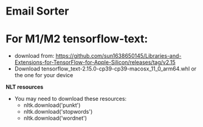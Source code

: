 # Email Sorter

# For M1/M2 tensorflow-text:
- download from: https://github.com/sun1638650145/Libraries-and-Extensions-for-TensorFlow-for-Apple-Silicon/releases/tag/v2.15
- Download tensorflow_text-2.15.0-cp39-cp39-macosx_11_0_arm64.whl or the one for your device


**NLT resources**
- You may need to download these resources:
    - nltk.download('punkt')
    - nltk.download('stopwords')
    - nltk.download('wordnet')